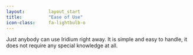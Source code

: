 ```yaml
---
layout:			layout_start
title:			"Ease of Use"
icon-class:		fa-lightbulb-o
---
```

Just anybody can use Iridium right away. It is simple and easy to handle, it does not require any special knowledge at all.
